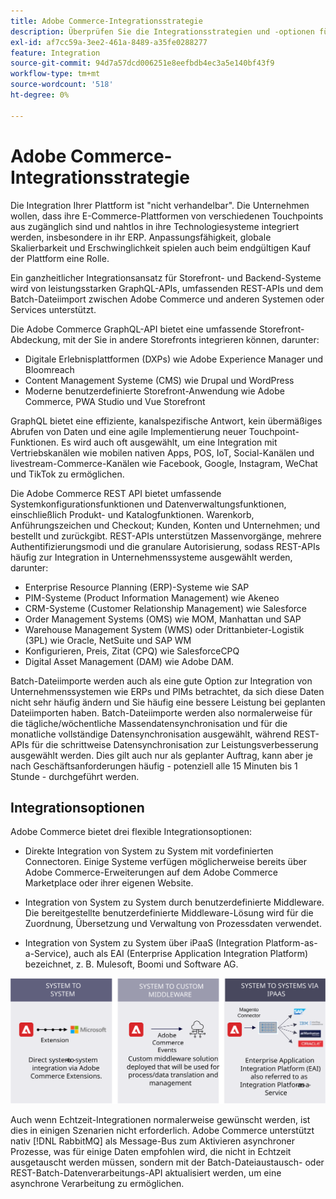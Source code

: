 ```yaml
---
title: Adobe Commerce-Integrationsstrategie
description: Überprüfen Sie die Integrationsstrategien und -optionen für Ihre Adobe Commerce-Implementierung.
exl-id: af7cc59a-3ee2-461a-8489-a35fe0288277
feature: Integration
source-git-commit: 94d7a57dcd006251e8eefbdb4ec3a5e140bf43f9
workflow-type: tm+mt
source-wordcount: '518'
ht-degree: 0%

---
```


# Adobe Commerce-Integrationsstrategie

Die Integration Ihrer Plattform ist &quot;nicht verhandelbar&quot;. Die Unternehmen wollen, dass ihre E-Commerce-Plattformen von verschiedenen Touchpoints aus zugänglich sind und nahtlos in ihre Technologiesysteme integriert werden, insbesondere in ihr ERP. Anpassungsfähigkeit, globale Skalierbarkeit und Erschwinglichkeit spielen auch beim endgültigen Kauf der Plattform eine Rolle.

Ein ganzheitlicher Integrationsansatz für Storefront- und Backend-Systeme wird von leistungsstarken GraphQL-APIs, umfassenden REST-APIs und dem Batch-Dateiimport zwischen Adobe Commerce und anderen Systemen oder Services unterstützt.

Die Adobe Commerce GraphQL-API bietet eine umfassende Storefront-Abdeckung, mit der Sie in andere Storefronts integrieren können, darunter:

- Digitale Erlebnisplattformen (DXPs) wie Adobe Experience Manager und Bloomreach
- Content Management Systeme (CMS) wie Drupal und WordPress
- Moderne benutzerdefinierte Storefront-Anwendung wie Adobe Commerce, PWA Studio und Vue Storefront

GraphQL bietet eine effiziente, kanalspezifische Antwort, kein übermäßiges Abrufen von Daten und eine agile Implementierung neuer Touchpoint-Funktionen. Es wird auch oft ausgewählt, um eine Integration mit Vertriebskanälen wie mobilen nativen Apps, POS, IoT, Social-Kanälen und livestream-Commerce-Kanälen wie Facebook, Google, Instagram, WeChat und TikTok zu ermöglichen.

Die Adobe Commerce REST API bietet umfassende Systemkonfigurationsfunktionen und Datenverwaltungsfunktionen, einschließlich Produkt- und Katalogfunktionen. Warenkorb, Anführungszeichen und Checkout; Kunden, Konten und Unternehmen; und bestellt und zurückgibt. REST-APIs unterstützen Massenvorgänge, mehrere Authentifizierungsmodi und die granulare Autorisierung, sodass REST-APIs häufig zur Integration in Unternehmenssysteme ausgewählt werden, darunter:

- Enterprise Resource Planning (ERP)-Systeme wie SAP
- PIM-Systeme (Product Information Management) wie Akeneo
- CRM-Systeme (Customer Relationship Management) wie Salesforce
- Order Management Systems (OMS) wie MOM, Manhattan und SAP
- Warehouse Management System (WMS) oder Drittanbieter-Logistik (3PL) wie Oracle, NetSuite und SAP WM
- Konfigurieren, Preis, Zitat (CPQ) wie SalesforceCPQ
- Digital Asset Management (DAM) wie Adobe DAM.

Batch-Dateiimporte werden auch als eine gute Option zur Integration von Unternehmenssystemen wie ERPs und PIMs betrachtet, da sich diese Daten nicht sehr häufig ändern und Sie häufig eine bessere Leistung bei geplanten Dateiimporten haben. Batch-Dateiimporte werden also normalerweise für die tägliche/wöchentliche Massendatensynchronisation und für die monatliche vollständige Datensynchronisation ausgewählt, während REST-APIs für die schrittweise Datensynchronisation zur Leistungsverbesserung ausgewählt werden. Dies gilt auch nur als geplanter Auftrag, kann aber je nach Geschäftsanforderungen häufig - potenziell alle 15 Minuten bis 1 Stunde - durchgeführt werden.

## Integrationsoptionen

Adobe Commerce bietet drei flexible Integrationsoptionen:

- Direkte Integration von System zu System mit vordefinierten Connectoren. Einige Systeme verfügen möglicherweise bereits über Adobe Commerce-Erweiterungen auf dem Adobe Commerce Marketplace oder ihrer eigenen Website.

- Integration von System zu System durch benutzerdefinierte Middleware. Die bereitgestellte benutzerdefinierte Middleware-Lösung wird für die Zuordnung, Übersetzung und Verwaltung von Prozessdaten verwendet.

- Integration von System zu System über iPaaS (Integration Platform-as-a-Service), auch als EAI (Enterprise Application Integration Platform) bezeichnet, z. B. Mulesoft, Boomi und Software AG.

![Adobe Commerce-Integrationsoptionen](../../assets/playbooks/integration-options.svg)

Auch wenn Echtzeit-Integrationen normalerweise gewünscht werden, ist dies in einigen Szenarien nicht erforderlich. Adobe Commerce unterstützt nativ [!DNL RabbitMQ] als Message-Bus zum Aktivieren asynchroner Prozesse, was für einige Daten empfohlen wird, die nicht in Echtzeit ausgetauscht werden müssen, sondern mit der Batch-Dateiaustausch- oder REST-Batch-Datenverarbeitungs-API aktualisiert werden, um eine asynchrone Verarbeitung zu ermöglichen.
